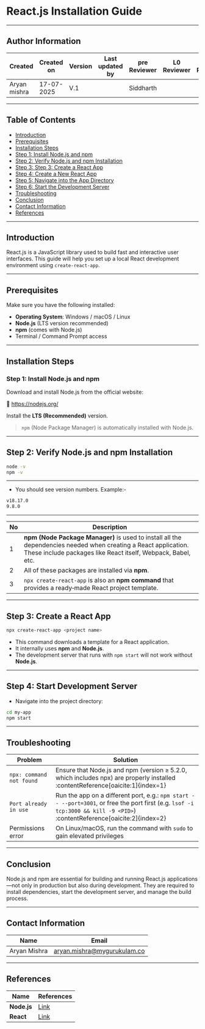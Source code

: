 # React.js Installation Guide

---
## Author Information

| Created         | Created on         | Version          | Last updated by   | pre Reviewer       | L0 Reviewer     | L1 Reviewer          |    L2 Reviewer    |
|-----------------|--------------------|------------------|-------------------|--------------------|-----------------|----------------------|-------------------|
| Aryan mishra    |17-07-2025          | V.1        |                         |       Siddharth    |                 |                      |                   |
 
 ---

##  Table of Contents

- [Introduction](#-introduction)
- [Prerequisites](#-prerequisites)
- [Installation Steps](#️-installation-steps)
- [Step 1: Install Node.js and npm](#step-1-install-nodejs-and-npm)
- [Step 2: Verify Node.js and npm Installation](#step-2-verify-nodejs-and-npm-installation)
- [Step 3:  Step 3: Create a React App](#Step-3-Create-a-React-App)
- [Step 4: Create a New React App](#step-4-create-a-new-react-app)
- [Step 5: Navigate into the App Directory](#step-5-navigate-into-the-app-directory)
- [Step 6: Start the Development Server](#step-6-start-the-development-server)
- [Troubleshooting](#Troubleshooting)
- [Conclusion](#Conclusion)
- [Contact Information](#Contact-Information)
- [References](#References)

---

## Introduction

React.js is a JavaScript library used to build fast and interactive user interfaces. This guide will help you set up a local React development environment using `create-react-app`.

---

## Prerequisites

Make sure you have the following installed:

- **Operating System**: Windows / macOS / Linux
- **Node.js** (LTS version recommended)
- **npm** (comes with Node.js)
- Terminal / Command Prompt access

---

## Installation Steps

### Step 1: Install Node.js and npm

Download and install Node.js from the official website:

🔗 https://nodejs.org/

Install the **LTS (Recommended)** version.

> `npm` (Node Package Manager) is automatically installed with Node.js.

---

## Step 2: Verify Node.js and npm Installation

```bash
node -v
npm -v
```
---
- You should see version numbers. Example:-

```bash
v18.17.0
9.8.0
```
---

| No | Description |
|---|-------------|
| 1 | **npm (Node Package Manager)** is used to install all the dependencies needed when creating a React application. These include packages like React itself, Webpack, Babel, etc. |
| 2 | All of these packages are installed via **npm**. |
| 3 | `npx create-react-app` is also an **npm command** that provides a ready‑made React project template. |

---

## Step 3: Create a React App

```bash
npx create-react-app <project name>
```
- This command downloads a template for a React application.
- It internally uses **npm** and **Node.js**.
- The development server that runs with `npm start` will not work without **Node.js**.

---

## Step 4: Start Development Server
- Navigate into the project directory:
```bash
cd my-app
npm start
```
---
## Troubleshooting

| Problem                    | Solution                                                                 |
|---------------------------|--------------------------------------------------------------------------|
| `npx: command not found`  | Ensure that Node.js and npm (version ≥ 5.2.0, which includes npx) are properly installed :contentReference[oaicite:1]{index=1} |
| `Port already in use`     | Run the app on a different port, e.g.: `npm start -- --port=3001`, or free the port first (e.g. `lsof -i tcp:3000 && kill -9 <PID>`) :contentReference[oaicite:2]{index=2} |
| Permissions error         | On Linux/macOS, run the command with `sudo` to gain elevated privileges |

---

## Conclusion
Node.js and npm are essential for building and running React.js applications—not only in production but also during development. They are required to install dependencies, start the development server, and manage the build process.

---
## Contact Information

| Name          | Email                                |
| ------------- | ------------------------------------ |
| Aryan Mishra  | aryan.mishra@mygurukulam.co          |

---

## References  

|  Name                                  | References                                                                                                            |
|----------------------------------------|---------------------------------------------------------------------------------------------------------|
| **Node.js**                            | [Link](https://nodejs.org)                                                                                        |
| **React**                              | [Link](https://react.dev)                                                                                        |
 


